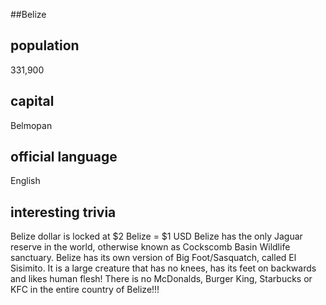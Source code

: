 ##Belize
## population
331,900

## capital
Belmopan
 
## official language
English

## interesting trivia
Belize dollar is locked at $2 Belize = $1 USD
Belize has the only Jaguar reserve in the world, otherwise known as Cockscomb Basin Wildlife sanctuary.
Belize has its own version of Big Foot/Sasquatch, called El Sisimito. It is a large creature that has no knees, has its feet
on backwards and likes human flesh!
There is no McDonalds, Burger King, Starbucks or KFC in the entire country of Belize!!!


